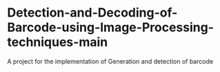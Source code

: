 # Detection-and-Decoding-of-Barcode-using-Image-Processing-techniques-main
A project for the implementation of Generation and detection of barcode
